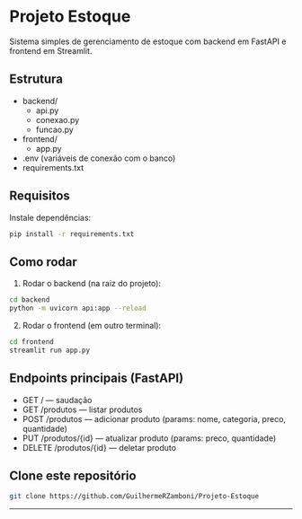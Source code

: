 # Projeto Estoque

Sistema simples de gerenciamento de estoque com backend em FastAPI e frontend em Streamlit.

## Estrutura
- backend/
  - api.py
  - conexao.py
  - funcao.py
- frontend/
  - app.py
- .env (variáveis de conexão com o banco)
- requirements.txt

## Requisitos
Instale dependências:
```sh
pip install -r requirements.txt
```

## Como rodar
1. Rodar o backend (na raiz do projeto):
```sh
cd backend
python -m uvicorn api:app --reload
```
2. Rodar o frontend (em outro terminal):
```sh
cd frontend
streamlit run app.py
```

## Endpoints principais (FastAPI)
- GET / — saudação
- GET /produtos — listar produtos
- POST /produtos — adicionar produto (params: nome, categoria, preco, quantidade)
- PUT /produtos/{id} — atualizar produto (params: preco, quantidade)
- DELETE /produtos/{id} — deletar produto

## Clone este repositório

```bash
git clone https://github.com/GuilhermeRZamboni/Projeto-Estoque
```
---